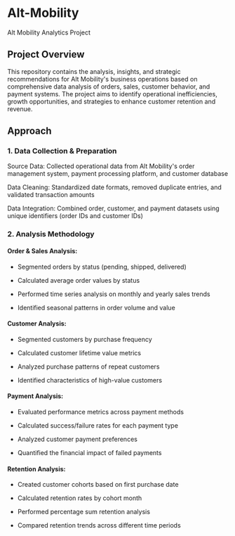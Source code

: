 # Alt-Mobility
Alt Mobility Analytics Project

## Project Overview

This repository contains the analysis, insights, and strategic recommendations for Alt Mobility's business operations based on comprehensive data analysis of orders, sales, customer behavior, and payment systems. The project aims to identify operational inefficiencies, growth opportunities, and strategies to enhance customer retention and revenue.

## Approach

### 1. Data Collection & Preparation

Source Data: Collected operational data from Alt Mobility's order management system, payment processing platform, and customer database

Data Cleaning: Standardized date formats, removed duplicate entries, and validated transaction amounts

Data Integration: Combined order, customer, and payment datasets using unique identifiers (order IDs and customer IDs)

### 2. Analysis Methodology

#### Order & Sales Analysis:

- Segmented orders by status (pending, shipped, delivered)

- Calculated average order values by status

- Performed time series analysis on monthly and yearly sales trends

- Identified seasonal patterns in order volume and value

#### Customer Analysis:

- Segmented customers by purchase frequency

- Calculated customer lifetime value metrics

- Analyzed purchase patterns of repeat customers

- Identified characteristics of high-value customers

#### Payment Analysis:

- Evaluated performance metrics across payment methods

- Calculated success/failure rates for each payment type

- Analyzed customer payment preferences

- Quantified the financial impact of failed payments

#### Retention Analysis:

- Created customer cohorts based on first purchase date

- Calculated retention rates by cohort month

- Performed percentage sum retention analysis

- Compared retention trends across different time periods
